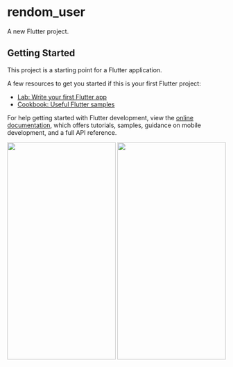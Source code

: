 # rendom_user

A new Flutter project.

## Getting Started

This project is a starting point for a Flutter application.

A few resources to get you started if this is your first Flutter project:

- [Lab: Write your first Flutter app](https://docs.flutter.dev/get-started/codelab)
- [Cookbook: Useful Flutter samples](https://docs.flutter.dev/cookbook)

For help getting started with Flutter development, view the
[online documentation](https://docs.flutter.dev/), which offers tutorials,
samples, guidance on mobile development, and a full API reference.

<img src="https://github.com/userkrunal/rendom_user/assets/120082312/cd9f87d2-7258-437f-92dd-7af9934a47fc" width="250" height="500">

<img src="https://github.com/userkrunal/rendom_user/assets/120082312/2195617a-435f-4c22-9f6b-8cf58cfc53b2" width="250" height="500">
